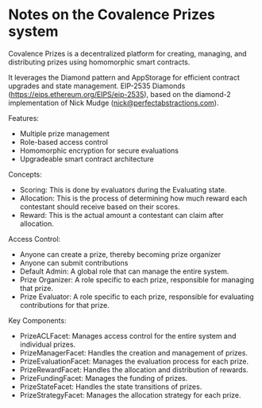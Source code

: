 # Notes on the Covalence Prizes system

Covalence Prizes is a decentralized platform for creating, managing, and distributing prizes using homomorphic smart contracts.

It leverages the Diamond pattern and AppStorage for efficient contract upgrades and state management. EIP-2535 Diamonds (https://eips.ethereum.org/EIPS/eip-2535), based on the diamond-2 implementation of Nick Mudge (nick@perfectabstractions.com).

Features:

- Multiple prize management
- Role-based access control
- Homomorphic encryption for secure evaluations
- Upgradeable smart contract architecture

Concepts:

- Scoring: This is done by evaluators during the Evaluating state.
- Allocation: This is the process of determining how much reward each contestant should receive based on their scores.
- Reward: This is the actual amount a contestant can claim after allocation.

Access Control:

- Anyone can create a prize, thereby becoming prize organizer
- Anyone can submit contributions
- Default Admin: A global role that can manage the entire system.
- Prize Organizer: A role specific to each prize, responsible for managing that prize.
- Prize Evaluator: A role specific to each prize, responsible for evaluating contributions for that prize.

Key Components:

- PrizeACLFacet: Manages access control for the entire system and individual prizes.
- PrizeManagerFacet: Handles the creation and management of prizes.
- PrizeEvaluationFacet: Manages the evaluation process for each prize.
- PrizeRewardFacet: Handles the allocation and distribution of rewards.
- PrizeFundingFacet: Manages the funding of prizes.
- PrizeStateFacet: Handles the state transitions of prizes.
- PrizeStrategyFacet: Manages the allocation strategy for each prize.
